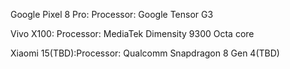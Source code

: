 
Google Pixel 8 Pro: Processor: Google Tensor G3

Vivo X100: Processor: MediaTek Dimensity 9300 Octa core

Xiaomi 15(TBD):Processor: Qualcomm Snapdragon 8 Gen 4(TBD)

